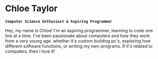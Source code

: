 # Chloe Taylor

**`Computer Science Enthusiast & Aspiring Programmer`**

Hey, my name is Chloe! I'm an aspiring programmer, learning to code one line at a time. I've been passionate about computers and how they work from a very young age. whether it's custom building pc's, exploring how different software functions, or writing my own programs. If it's related to computers, then I love it!
